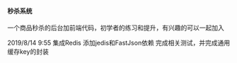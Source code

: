 #### 秒杀系统

一个商品秒杀的后台加前端代码，初学者的练习和提升，有兴趣的可以一起加入

2019/8/14 9:55 集成Redis 添加jedis和FastJson依赖
完成相关测试，并完成通用缓存key的封装